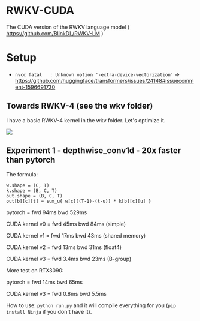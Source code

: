 # RWKV-CUDA
The CUDA version of the RWKV language model ( https://github.com/BlinkDL/RWKV-LM )

# Setup

- `nvcc fatal   : Unknown option '-extra-device-vectorization'` => https://github.com/huggingface/transformers/issues/24148#issuecomment-1596691730


## Towards RWKV-4 (see the wkv folder)

I have a basic RWKV-4 kernel in the wkv folder. Let's optimize it.

<img src="https://github.com/BlinkDL/RWKV-LM/blob/main/RWKV-v3-plan.png">

## Experiment 1 - depthwise_conv1d - 20x faster than pytorch

The formula:
```
w.shape = (C, T)
k.shape = (B, C, T)
out.shape = (B, C, T)
out[b][c][t] = sum_u{ w[c][(T-1)-(t-u)] * k[b][c][u] }
```

pytorch = fwd 94ms bwd 529ms

CUDA kernel v0 = fwd 45ms bwd 84ms (simple)

CUDA kernel v1 = fwd 17ms bwd 43ms (shared memory)

CUDA kernel v2 = fwd 13ms bwd 31ms (float4)

CUDA kernel v3 = fwd 3.4ms bwd 23ms (B-group)

More test on RTX3090:

pytorch = fwd 14ms bwd 65ms

CUDA kernel v3 = fwd 0.8ms bwd 5.5ms

How to use: ```python run.py``` and it will compile everything for you (```pip install Ninja``` if you don't have it).
